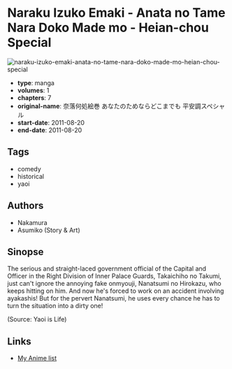 # Naraku Izuko Emaki - Anata no Tame Nara Doko Made mo - Heian-chou Special

![naraku-izuko-emaki-anata-no-tame-nara-doko-made-mo-heian-chou-special](https://cdn.myanimelist.net/images/manga/1/109575.jpg)

-   **type**: manga
-   **volumes**: 1
-   **chapters**: 7
-   **original-name**: 奈落何処絵巻 あなたのためならどこまでも 平安調スペシャル
-   **start-date**: 2011-08-20
-   **end-date**: 2011-08-20

## Tags

-   comedy
-   historical
-   yaoi

## Authors

-   Nakamura
-   Asumiko (Story & Art)

## Sinopse

The serious and straight-laced government official of the Capital and Officer in the Right Division of Inner Palace Guards, Takaichiho no Takumi, just can't ignore the annoying fake onmyouji, Nanatsumi no Hirokazu, who keeps hitting on him. And now he's forced to work on an accident involving ayakashis! But for the pervert Nanatsumi, he uses every chance he has to turn the situation into a dirty one!

(Source: Yaoi is Life)

## Links

-   [My Anime list](https://myanimelist.net/manga/64051/Naraku_Izuko_Emaki_-_Anata_no_Tame_Nara_Doko_Made_mo_-_Heian-chou_Special)
